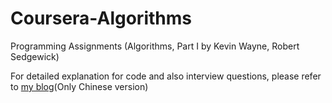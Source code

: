 # Coursera-Algorithms
Programming Assignments (Algorithms, Part I by Kevin Wayne, Robert Sedgewick) 

For detailed explanation for code and also interview questions, please refer to [my blog](https://zhangxycc.github.io/categories/Coursera-Algorithm/)(Only Chinese version)
